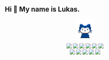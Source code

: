 
## Hi 👋 My name is Lukas.

<p align="center">
  <img src="https://github.com/Lukas-Trisauskas/Lukas-Trisauskas/blob/main/mona-whisper.gif" width="60">
</p>
<div align="center">
  <img src="https://img.shields.io/badge/Visual%20Studio-5C2D91.svg?logo=visual-studio&logoColor=white">
  <img src="https://img.shields.io/badge/Visual%20Studio%20Code-0078d7.svg?logo=visual-studio-code&logoColor=white">
  <img src="https://img.shields.io/badge/git-%23F05033.svg?logo=git&logoColor=white">
  <img src="https://img.shields.io/badge/github-%23121011.svg?logo=git&logoColor=white"> 
  <img src="https://img.shields.io/badge/nginx-%23009639.svg?logo=git&logoColor=white"> 
  <img src="https://img.shields.io/badge/Ubuntu-E95420?logo=git&logoColor=white"><br>

  <img src="https://img.shields.io/badge/c++-%2300599C.svg?logo=git&logoColor=white">
  <img src="https://img.shields.io/badge/python-3670A0?logo=git&logoColor=white">
  <img src="https://img.shields.io/badge/c%23-%23239120.svg?logo=git&logoColor=white">
  <img src="https://img.shields.io/badge/sqlite-%2307405e.svg?logo=git&logoColor=white">
  <img src="https://img.shields.io/badge/javascript-%23323330.svg?logo=git&logoColor=white">
</div>

